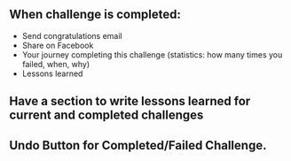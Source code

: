 ## When challenge is completed:
* Send congratulations email
* Share on Facebook
* Your journey completing this challenge (statistics: how many times you failed, when, why)
* Lessons learned

## Have a section to write lessons learned for current and completed challenges

## Undo Button for Completed/Failed Challenge.

